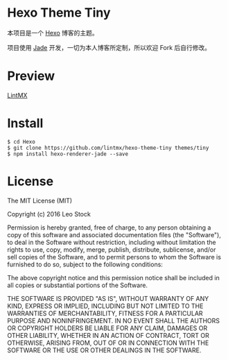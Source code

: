 # Hexo Theme Tiny

本项目是一个 [Hexo](https://hexo.io) 博客的主题。

项目使用 [Jade](http://jade-lang.com) 开发，一切为本人博客所定制，所以欢迎 Fork 后自行修改。

# Preview

[LintMX](https://www.lintmx.com)

# Install

```
$ cd Hexo
$ git clone https://github.com/lintmx/hexo-theme-tiny themes/tiny
$ npm install hexo-renderer-jade --save
```

# License

The MIT License (MIT)

Copyright (c) 2016 Leo Stock

Permission is hereby granted, free of charge, to any person obtaining a copy
of this software and associated documentation files (the "Software"), to deal
in the Software without restriction, including without limitation the rights
to use, copy, modify, merge, publish, distribute, sublicense, and/or sell
copies of the Software, and to permit persons to whom the Software is
furnished to do so, subject to the following conditions:

The above copyright notice and this permission notice shall be included in all
copies or substantial portions of the Software.

THE SOFTWARE IS PROVIDED "AS IS", WITHOUT WARRANTY OF ANY KIND, EXPRESS OR
IMPLIED, INCLUDING BUT NOT LIMITED TO THE WARRANTIES OF MERCHANTABILITY,
FITNESS FOR A PARTICULAR PURPOSE AND NONINFRINGEMENT. IN NO EVENT SHALL THE
AUTHORS OR COPYRIGHT HOLDERS BE LIABLE FOR ANY CLAIM, DAMAGES OR OTHER
LIABILITY, WHETHER IN AN ACTION OF CONTRACT, TORT OR OTHERWISE, ARISING FROM,
OUT OF OR IN CONNECTION WITH THE SOFTWARE OR THE USE OR OTHER DEALINGS IN THE
SOFTWARE.